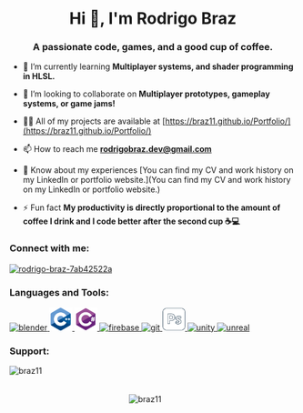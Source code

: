 <h1 align="center">Hi 👋, I'm Rodrigo Braz</h1>
<h3 align="center">A passionate code, games, and a good cup of coffee.</h3>

- 🌱 I’m currently learning **Multiplayer systems, and shader programming in HLSL.**

- 👯 I’m looking to collaborate on **Multiplayer prototypes, gameplay systems, or game jams!**

- 👨‍💻 All of my projects are available at [https://braz11.github.io/Portfolio/](https://braz11.github.io/Portfolio/)

- 📫 How to reach me **rodrigobraz.dev@gmail.com**

- 📄 Know about my experiences [You can find my CV and work history on my LinkedIn or portfolio website.](You can find my CV and work history on my LinkedIn or portfolio website.)

- ⚡ Fun fact **My productivity is directly proportional to the amount of coffee I drink and I code better after the second cup ☕💻**

<h3 align="left">Connect with me:</h3>
<p align="left">
<a href="https://linkedin.com/in/rodrigo-braz-7ab42522a" target="blank"><img align="center" src="https://raw.githubusercontent.com/rahuldkjain/github-profile-readme-generator/master/src/images/icons/Social/linked-in-alt.svg" alt="rodrigo-braz-7ab42522a" height="30" width="40" /></a>
</p>

<h3 align="left">Languages and Tools:</h3>
<p align="left"> <a href="https://www.blender.org/" target="_blank" rel="noreferrer"> <img src="https://download.blender.org/branding/community/blender_community_badge_white.svg" alt="blender" width="40" height="40"/> </a> <a href="https://www.w3schools.com/cpp/" target="_blank" rel="noreferrer"> <img src="https://raw.githubusercontent.com/devicons/devicon/master/icons/cplusplus/cplusplus-original.svg" alt="cplusplus" width="40" height="40"/> </a> <a href="https://www.w3schools.com/cs/" target="_blank" rel="noreferrer"> <img src="https://raw.githubusercontent.com/devicons/devicon/master/icons/csharp/csharp-original.svg" alt="csharp" width="40" height="40"/> </a> <a href="https://firebase.google.com/" target="_blank" rel="noreferrer"> <img src="https://www.vectorlogo.zone/logos/firebase/firebase-icon.svg" alt="firebase" width="40" height="40"/> </a> <a href="https://git-scm.com/" target="_blank" rel="noreferrer"> <img src="https://www.vectorlogo.zone/logos/git-scm/git-scm-icon.svg" alt="git" width="40" height="40"/> </a> <a href="https://www.photoshop.com/en" target="_blank" rel="noreferrer"> <img src="https://raw.githubusercontent.com/devicons/devicon/master/icons/photoshop/photoshop-line.svg" alt="photoshop" width="40" height="40"/> </a> <a href="https://unity.com/" target="_blank" rel="noreferrer"> <img src="https://www.vectorlogo.zone/logos/unity3d/unity3d-icon.svg" alt="unity" width="40" height="40"/> </a> <a href="https://unrealengine.com/" target="_blank" rel="noreferrer"> <img src="https://raw.githubusercontent.com/kenangundogan/fontisto/036b7eca71aab1bef8e6a0518f7329f13ed62f6b/icons/svg/brand/unreal-engine.svg" alt="unreal" width="40" height="40"/> </a> </p>

<h3 align="left">Support:</h3>
<p><a href="https://www.buymeacoffee.com/braz11"> <img align="left" src="https://cdn.buymeacoffee.com/buttons/v2/default-yellow.png" height="50" width="210" alt="braz11" /></a></p><br><br>

<p><img align="center" src="https://github-readme-stats.vercel.app/api/top-langs?username=braz11&show_icons=true&locale=en&layout=compact" alt="braz11" /></p>
